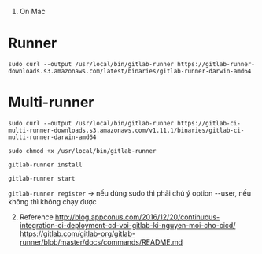 1. On Mac

# Runner
`sudo curl --output /usr/local/bin/gitlab-runner https://gitlab-runner-downloads.s3.amazonaws.com/latest/binaries/gitlab-runner-darwin-amd64`

# Multi-runner
`sudo curl --output /usr/local/bin/gitlab-runner https://gitlab-ci-multi-runner-downloads.s3.amazonaws.com/v1.11.1/binaries/gitlab-ci-multi-runner-darwin-amd64`

`sudo chmod +x /usr/local/bin/gitlab-runner`

`gitlab-runner install`

`gitlab-runner start`

`gitlab-runner register` -> nếu dùng sudo thì phải chú ý option --user, nếu không thì không chạy được


2. Reference
http://blog.appconus.com/2016/12/20/continuous-integration-ci-deployment-cd-voi-gitlab-ki-nguyen-moi-cho-cicd/
https://gitlab.com/gitlab-org/gitlab-runner/blob/master/docs/commands/README.md